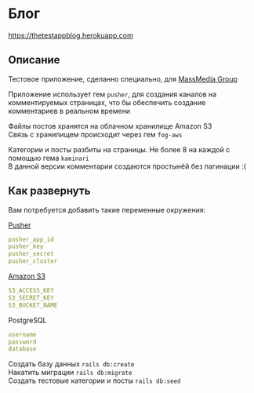 # Блог  
https://thetestappblog.herokuapp.com

## Описание
Тестовое приложение, сделанно специально, для [MassMedia Group](https://massmediagroup.pro/)  

Приложение использует гем `pusher`, для создания каналов на комментируемых страницах, что бы обеспечить создание
 комментариев в реальном времени  
 
Файлы постов хранятся на облачном хранилище Amazon S3  
Связь с хранилищем происходит через гем `fog-aws`  

Категории и посты разбиты на страницы. Не более 8 на каждой с помощью гема `kaminari`    
В данной версии комментарии создаются простынёй без пагинации :(  

## Как развернуть

Вам потребуется добавить такие переменные окружения:  

[Pusher](https://pusher.com)  

```yaml
pusher_app_id
pusher_key
pusher_secret
pusher_cluster
```

[Amazon S3](https://aws.amazon.com/s3/)

```yaml
S3_ACCESS_KEY
S3_SECRET_KEY
S3_BUCKET_NAME
```

PostgreSQL

```yaml
username
password
database
```

Создать базу данных `rails db:create`  
Накатить миграции `rails db:migrate`  
Создать тестовые категории и посты `rails db:seed`